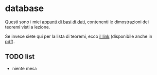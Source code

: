 # database

Questi sono i miei [appunti di basi di dati](https://ph04.github.io/database/html/index.html), contenenti le dimostrazioni dei teoremi visti a lezione.

Se invece siete qui per la lista di teoremi, ecco [il link](https://ph04.github.io/database/html/everything.html) (disponibile anche in [pdf](https://raw.githubusercontent.com/ph04/database/main/everything.pdf)).

## TODO list

- niente mesa
